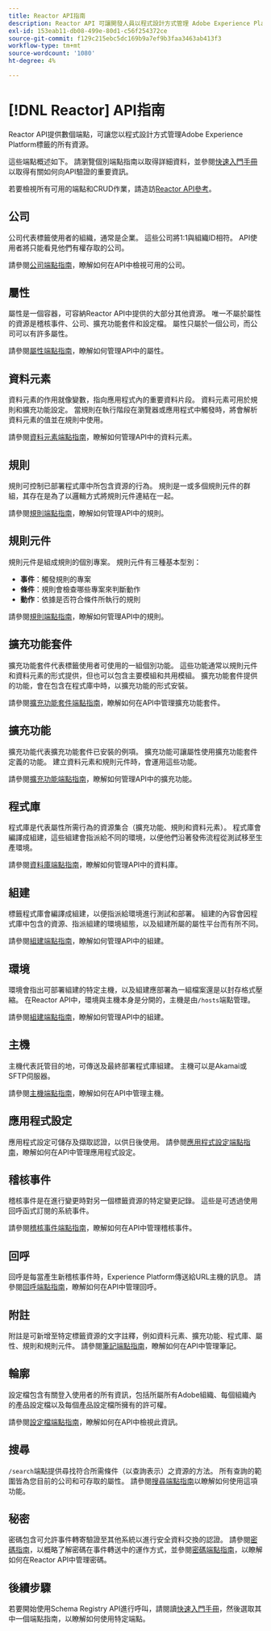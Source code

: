 ```yaml
---
title: Reactor API指南
description: Reactor API 可讓開發人員以程式設計方式管理 Adobe Experience Platform 標記的所有資源。請遵循本指南以了解如何使用 API 執行關鍵作業。
exl-id: 153eab11-db08-499e-80d1-c56f254372ce
source-git-commit: f129c215ebc5dc169b9a7ef9b3faa3463ab413f3
workflow-type: tm+mt
source-wordcount: '1080'
ht-degree: 4%

---
```


# [!DNL Reactor] API指南

Reactor API提供數個端點，可讓您以程式設計方式管理Adobe Experience Platform標籤的所有資源。

這些端點概述如下。 請瀏覽個別端點指南以取得詳細資料，並參閱[快速入門手冊](./getting-started.md)以取得有關如何向API驗證的重要資訊。

若要檢視所有可用的端點和CRUD作業，請造訪[Reactor API參考](https://www.adobe.io/experience-platform-apis/references/reactor/)。

## 公司

公司代表標籤使用者的組織，通常是企業。 這些公司將1:1與組織ID相符。 API使用者將只能看見他們有權存取的公司。

請參閱[公司端點指南](./endpoints/companies.md)，瞭解如何在API中檢視可用的公司。

## 屬性

屬性是一個容器，可容納Reactor API中提供的大部分其他資源。 唯一不屬於屬性的資源是稽核事件、公司、擴充功能套件和設定檔。 屬性只屬於一個公司，而公司可以有許多屬性。

請參閱[屬性端點指南](./endpoints/properties.md)，瞭解如何管理API中的屬性。

## 資料元素

資料元素的作用就像變數，指向應用程式內的重要資料片段。 資料元素可用於規則和擴充功能設定。 當規則在執行階段在瀏覽器或應用程式中觸發時，將會解析資料元素的值並在規則中使用。

請參閱[資料元素端點指南](./endpoints/data-elements.md)，瞭解如何管理API中的資料元素。

## 規則

規則可控制已部署程式庫中所包含資源的行為。 規則是一或多個規則元件的群組，其存在是為了以邏輯方式將規則元件連結在一起。

請參閱[規則端點指南](./endpoints/rules.md)，瞭解如何管理API中的規則。

## 規則元件

規則元件是組成規則的個別專案。 規則元件有三種基本型別：

* **事件**：觸發規則的專案
* **條件**：規則會檢查哪些專案來判斷動作
* **動作**：依據是否符合條件所執行的規則

請參閱[規則端點指南](./endpoints/rules.md)，瞭解如何管理API中的規則。

## 擴充功能套件

擴充功能套件代表標籤使用者可使用的一組個別功能。 這些功能通常以規則元件和資料元素的形式提供，但也可以包含主要模組和共用模組。 擴充功能套件提供的功能，會在包含在程式庫中時，以擴充功能的形式安裝。

請參閱[擴充功能套件端點指南](./endpoints/extension-packages.md)，瞭解如何在API中管理擴充功能套件。

## 擴充功能

擴充功能代表擴充功能套件已安裝的例項。 擴充功能可讓屬性使用擴充功能套件定義的功能。 建立資料元素和規則元件時，會運用這些功能。

請參閱[擴充功能端點指南](./endpoints/extensions.md)，瞭解如何管理API中的擴充功能。

## 程式庫

程式庫是代表屬性所需行為的資源集合（擴充功能、規則和資料元素）。 程式庫會編譯成組建，這些組建會指派給不同的環境，以便他們沿著發佈流程從測試移至生產環境。

請參閱[資料庫端點指南](./endpoints/libraries.md)，瞭解如何管理API中的資料庫。

## 組建

標籤程式庫會編譯成組建，以便指派給環境進行測試和部署。 組建的內容會因程式庫中包含的資源、指派組建的環境組態，以及組建所屬的屬性平台而有所不同。

請參閱[組建端點指南](./endpoints/builds.md)，瞭解如何管理API中的組建。

## 環境

環境會指出可部署組建的特定主機，以及組建應部署為一組檔案還是以封存格式壓縮。 在Reactor API中，環境與主機本身是分開的，主機是由`/hosts`端點管理。

請參閱[組建端點指南](./endpoints/builds.md)，瞭解如何管理API中的組建。

## 主機

主機代表託管目的地，可傳送及最終部署程式庫組建。 主機可以是Akamai或SFTP伺服器。

請參閱[主機端點指南](./endpoints/hosts.md)，瞭解如何在API中管理主機。

## 應用程式設定

應用程式設定可儲存及擷取認證，以供日後使用。 請參閱[應用程式設定端點指南](./endpoints/app-configurations.md)，瞭解如何在API中管理應用程式設定。

## 稽核事件

稽核事件是在進行變更時對另一個標籤資源的特定變更記錄。 這些是可透過使用回呼函式訂閱的系統事件。

請參閱[稽核事件端點指南](./endpoints/audit-events.md)，瞭解如何在API中管理稽核事件。

## 回呼

回呼是每當產生新稽核事件時，Experience Platform傳送給URL主機的訊息。 請參閱[回呼端點指南](./endpoints/callbacks.md)，瞭解如何在API中管理回呼。

## 附註

附註是可新增至特定標籤資源的文字註釋，例如資料元素、擴充功能、程式庫、屬性、規則和規則元件。 請參閱[筆記端點指南](./endpoints/notes.md)，瞭解如何在API中管理筆記。

## 輪廓

設定檔包含有關登入使用者的所有資訊，包括所屬所有Adobe組織、每個組織內的產品設定檔以及每個產品設定檔所擁有的許可權。

請參閱[設定檔端點指南](./endpoints/profile.md)，瞭解如何在API中檢視此資訊。

## 搜尋

`/search`端點提供尋找符合所需條件（以查詢表示）之資源的方法。 所有查詢的範圍皆為您目前的公司和可存取的屬性。 請參閱[搜尋端點指南](./endpoints/search.md)以瞭解如何使用這項功能。

## 秘密

密碼包含可允許事件轉寄驗證至其他系統以進行安全資料交換的認證。 請參閱[密碼指南](./guides/secrets.md)，以概略了解密碼在事件轉送中的運作方式，並參閱[密碼端點指南](./endpoints/secrets.md)，以瞭解如何在Reactor API中管理密碼。

## 後續步驟

若要開始使用Schema Registry API進行呼叫，請閱讀[快速入門手冊](./getting-started.md)，然後選取其中一個端點指南，以瞭解如何使用特定端點。
